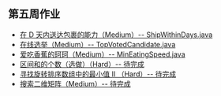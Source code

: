 ## 第五周作业

- [在 D 天内送达包裹的能力（Medium）-- ShipWithinDays.java](ShipWithinDays.java)
- [在线选举（Medium）-- TopVotedCandidate.java ](TopVotedCandidate.java)
- [爱吃香蕉的珂珂（Medium）-- MinEatingSpeed.java ](MinEatingSpeed.java)
- [区间和的个数（选做）（Hard）-- 待完成  ]()
- [寻找旋转排序数组中的最小值 II （Hard）-- 待完成  ]()
- [搜索二维矩阵（Medium）-- 待完成  ]()